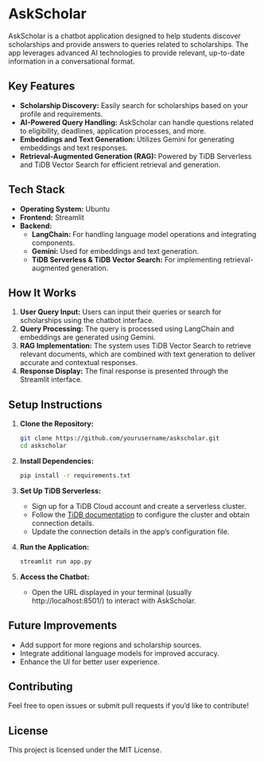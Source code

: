 # AskScholar

AskScholar is a chatbot application designed to help students discover scholarships and provide answers to queries related to scholarships. The app leverages advanced AI technologies to provide relevant, up-to-date information in a conversational format.

## Key Features
- **Scholarship Discovery:** Easily search for scholarships based on your profile and requirements.
- **AI-Powered Query Handling:** AskScholar can handle questions related to eligibility, deadlines, application processes, and more.
- **Embeddings and Text Generation:** Utilizes Gemini for generating embeddings and text responses.
- **Retrieval-Augmented Generation (RAG):** Powered by TiDB Serverless and TiDB Vector Search for efficient retrieval and generation.

## Tech Stack
- **Operating System:** Ubuntu
- **Frontend:** Streamlit
- **Backend:**
  - **LangChain:** For handling language model operations and integrating components.
  - **Gemini:** Used for embeddings and text generation.
  - **TiDB Serverless & TiDB Vector Search:** For implementing retrieval-augmented generation.

## How It Works
1. **User Query Input:** Users can input their queries or search for scholarships using the chatbot interface.
2. **Query Processing:** The query is processed using LangChain and embeddings are generated using Gemini.
3. **RAG Implementation:** The system uses TiDB Vector Search to retrieve relevant documents, which are combined with text generation to deliver accurate and contextual responses.
4. **Response Display:** The final response is presented through the Streamlit interface.

## Setup Instructions
1. **Clone the Repository:**
   ```bash
   git clone https://github.com/yourusername/askscholar.git
   cd askscholar
   ```

2. **Install Dependencies:**
   ```bash
   pip install -r requirements.txt
   ```

3. **Set Up TiDB Serverless:**
   - Sign up for a TiDB Cloud account and create a serverless cluster.
   - Follow the [TiDB documentation](https://docs.pingcap.com/tidbcloud) to configure the cluster and obtain connection details.
   - Update the connection details in the app’s configuration file.

4. **Run the Application:**
   ```bash
   streamlit run app.py
   ```

5. **Access the Chatbot:**
   - Open the URL displayed in your terminal (usually http://localhost:8501/) to interact with AskScholar.

## Future Improvements
- Add support for more regions and scholarship sources.
- Integrate additional language models for improved accuracy.
- Enhance the UI for better user experience.

## Contributing
Feel free to open issues or submit pull requests if you’d like to contribute!

## License
This project is licensed under the MIT License.

